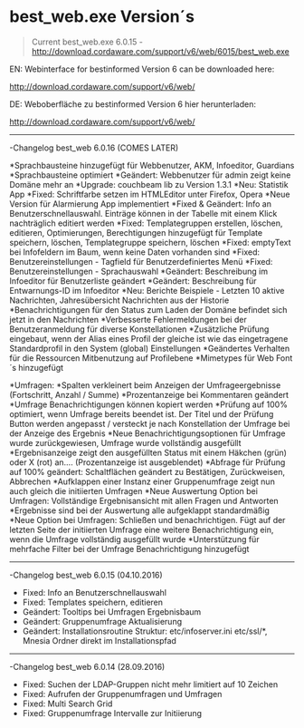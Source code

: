# best_web.exe Version´s

> Current best_web.exe 6.0.15 - http://download.cordaware.com/support/v6/web/6015/best_web.exe


EN: Webinterface for bestinformed Version 6 can be downloaded here:

http://download.cordaware.com/support/v6/web/

DE: Weboberfläche zu bestinformed Version 6 hier herunterladen:

http://download.cordaware.com/support/v6/web/


------------------

-Changelog best_web 6.0.16 (COMES LATER)

*Sprachbausteine hinzugefügt für Webbenutzer, AKM, Infoeditor, Guardians
*Sprachbausteine optimiert
*Geändert: Webbenutzer für admin zeigt keine Domäne mehr an
*Upgrade: couchbeam lib zu Version 1.3.1
*Neu: Statistik App
*Fixed: Schriftfarbe setzen im HTMLEditor unter Firefox, Opera
*Neue Version für Alarmierung App implementiert
*Fixed & Geändert: Info an Benutzerschnellauswahl. Einträge können in der Tabelle mit einem Klick nachträglich editiert werden
*Fixed: Templategruppen erstellen, löschen, editieren, Optimierungen, Berechtigungen hinzugefügt für Template speichern, löschen, Templategruppe speichern, löschen
*Fixed: emptyText bei Infofeldern im Baum, wenn keine Daten vorhanden sind
*Fixed: Benutzereinstellungen - Tagfield für Benutzerdefiniertes Menü
*Fixed: Benutzereinstellungen - Sprachauswahl
*Geändert: Beschreibung im Infoeditor für Benutzerliste geändert
*Geändert: Beschreibung für Entwarnungs-ID im Infoeditor
*Neu: Berichte Beispiele - Letzten 10 aktive Nachrichten, Jahresübersicht Nachrichten aus der Historie
*Benachrichtigungen für den Status zum Laden der Domäne befindet sich jetzt in den Nachrichten
*Verbesserte Fehlermeldungen bei der Benutzeranmeldung für diverse Konstellationen
*Zusätzliche Prüfung eingebaut, wenn der Alias eines Profil der gleiche ist wie das eingetragene Standardprofil in den System (global) Einstellungen
*Geändertes Verhalten für die Ressourcen Mitbenutzung auf Profilebene
*Mimetypes für Web Font´s hinzugefügt

*Umfragen:
*Spalten verkleinert beim Anzeigen der Umfrageergebnisse (Fortschritt, Anzahl / Summe)
*Prozentanzeige bei Kommentaren geändert
*Umfrage Benachrichtigungen können kopiert werden
*Prüfung auf 100% optimiert, wenn Umfrage bereits beendet ist. Der Titel und der Prüfung Button werden angepasst / versteckt je nach Konstellation der Umfrage bei der Anzeige des Ergebnis
*Neue Benachrichtigungsoptionen für Umfrage wurde zurückgewiesen, Umfrage wurde vollständig ausgefüllt
*Ergebnisanzeige zeigt den ausgefüllten Status mit einem Häkchen (grün) oder X (rot) an…. (Prozentanzeige ist ausgeblendet)
*Abfrage für Prüfung auf 100% geändert: Schaltflächen geändert zu Bestätigen, Zurückweisen, Abbrechen
*Aufklappen einer Instanz einer Gruppenumfrage zeigt nun auch gleich die initiierten Umfragen
*Neue Auswertung Option bei Umfragen: Vollständige Ergebnisansicht mit allen Fragen und Antworten
*Ergebnisse sind bei der Auswertung alle aufgeklappt standardmäßig
*Neue Option bei Umfragen: Schließen und benachrichtigen. Fügt auf der letzten Seite der initiierten Umfrage eine weitere Benachrichtigung ein, wenn die Umfrage vollständig ausgefüllt wurde
*Unterstützung für mehrfache Filter bei der Umfrage Benachrichtigung hinzugefügt


---

-Changelog best_web 6.0.15 (04.10.2016)
* Fixed: Info an Benutzerschnellauswahl
* Fixed: Templates speichern, editieren
* Geändert: Tooltips bei Umfragen Ergebnisbaum
* Geändert: Gruppenumfrage Aktualisierung
* Geändert: Installationsroutine Struktur: etc/infoserver.ini etc/ssl/*, Mnesia Ordner direkt im Installationspfad


---
-Changelog best_web 6.0.14 (28.09.2016)
* Fixed: Suchen der LDAP-Gruppen nicht mehr limitiert auf 10 Zeichen
* Fixed: Aufrufen der Gruppenumfragen und Umfragen
* Fixed: Multi Search Grid
* Fixed: Gruppenumfrage Intervalle zur Initiierung